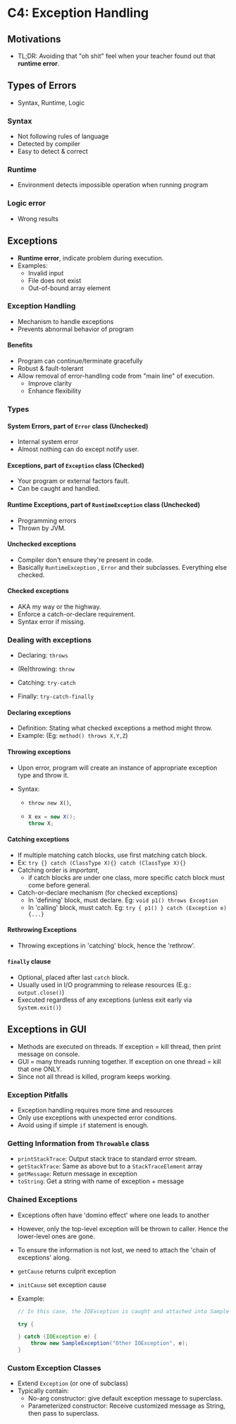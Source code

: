 # C4: Exception Handling

## Motivations

- TL;DR: Avoiding that "oh shit" feel when your teacher found out that **runtime error**.

## Types of Errors

- Syntax, Runtime, Logic

### Syntax

- Not following rules of language
- Detected by compiler
- Easy to detect & correct

### Runtime

- Environment detects impossible operation when running program

### Logic error

- Wrong results

## Exceptions

- **Runtime error**, indicate problem during execution.
- Examples:
  - Invalid input
  - File does not exist
  - Out-of-bound array element

### Exception Handling

- Mechanism to handle exceptions
- Prevents abnormal behavior of program

#### Benefits

- Program can continue/terminate gracefully
- Robust & fault-tolerant
- Allow removal of error-handling code from "main line" of execution.
  - Improve clarity
  - Enhance flexibility

### Types

#### System Errors, part of `Error` class (Unchecked)

- Internal system error
- Almost nothing can do except notify user.

#### Exceptions, part of `Exception` class (Checked)

- Your program or external factors fault.
- Can be caught and handled.

#### Runtime Exceptions, part of `RuntimeException` class (Unchecked)

- Programming errors
- Thrown by JVM.

#### Unchecked exceptions

- Compiler don't ensure they're present in code.
- Basically `RuntimeException` , `Error` and their subclasses. Everything else checked.

#### Checked exceptions

- AKA my way or the highway. 
- Enforce a catch-or-declare requirement.
- Syntax error if missing.

### Dealing with exceptions

- Declaring: `throws` 
- (Re)throwing: `throw` 
- Catching: `try-catch`

- Finally: `try-catch-finally`

#### Declaring exceptions

- Definition: Stating what checked exceptions a method might throw.
- Example: (Eg: `method() throws X,Y,Z`)

#### Throwing exceptions

- Upon error, program will create an instance of appropriate exception type and throw it.

- Syntax:

  - `throw new X()`,

  - ```java
    X ex = new X();
    throw X;
    ```

#### Catching exceptions

- If multiple matching catch blocks, use first matching catch block.
- Ex: `try {} catch (ClassType X){} catch (ClassType X){}`
- Catching order is *important*, 
  - if catch blocks are under one class, more specific catch block must come before general.
- Catch-or-declare mechanism (for checked exceptions)
  - In 'defining' block, must declare. Eg: `void p1() throws Exception`
  - In 'calling' block, must catch. Eg: `try { p1() } catch (Exception e) {...}`

#### Rethrowing Exceptions

- Throwing exceptions in 'catching' block, hence the 'rethrow'.

#### `finally` clause

- Optional, placed after last `catch` block.
- Usually used in I/O programming to release resources (E.g.: `output.close()`)
- Executed regardless of any exceptions (unless exit early via `System.exit()`)

## Exceptions in GUI

- Methods are executed on threads. If exception = kill thread, then print message on console.
- GUI = many threads running together. If exception on one thread = kill that one ONLY.
- Since not all thread is killed, program keeps working.

### Exception Pitfalls

- Exception handling requires more time and resources
- Only use exceptions with unexpected error conditions.
- Avoid using if simple `if` statement is enough.

### Getting Information from `Throwable` class

- `printStackTrace`: Output stack trace to standard error stream.
- `getStackTrace`: Same as above but to a `StackTraceElement` array
- `getMessage`: Return message in exception
- `toString`: Get a string with name of exception + message

### Chained Exceptions

- Exceptions often have 'domino effect' where one leads to another

- However, only the top-level exception will be thrown to caller. Hence the lower-level ones are gone.

- To ensure the information is not lost, we need to attach the 'chain of exceptions' along.

- `getCause` returns culprit exception

- `initCause` set exception cause

- Example:

  ```java
  // In this case, the IOException is caught and attached into SampleException (like description) before being passed to the calling class.
  
  try {
  
  } catch (IOException e) {
      throw new SampleException("Other IOException", e);
  }
  ```

### Custom Exception Classes

- Extend `Exception` (or one of subclass)
- Typically contain:
  - No-arg constructor: give default exception message to superclass.
  - Parameterized constructor: Receive customized message as String, then pass to superclass.